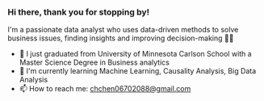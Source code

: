 ### Hi there, thank you for stopping by!

I'm a passionate data analyst who uses data-driven methods to solve business issues, finding insights and improving decision-making 👩‍💻

- 🌱 I just graduated from University of Minnesota Carlson School with a Master Science Degree in Business analytics
- 📘 I'm currently learning Machine Learning, Causality Analysis, Big Data Analysis
- 📫 How to reach me: chchen06702088@gmail.com
